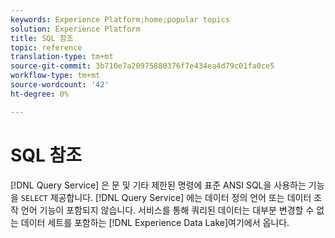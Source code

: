 ```yaml
---
keywords: Experience Platform;home;popular topics
solution: Experience Platform
title: SQL 참조
topic: reference
translation-type: tm+mt
source-git-commit: 3b710e7a20975880376f7e434ea4d79c01fa0ce5
workflow-type: tm+mt
source-wordcount: '42'
ht-degree: 0%

---
```



# SQL 참조

[!DNL Query Service] 은 문 및 기타 제한된 명령에 표준 ANSI SQL을 사용하는 기능을 `SELECT` 제공합니다. [!DNL Query Service] 에는 데이터 정의 언어 또는 데이터 조작 언어 기능이 포함되지 않습니다. 서비스를 통해 쿼리된 데이터는 대부분 변경할 수 없는 데이터 세트를 포함하는 [!DNL Experience Data Lake]여기에서 옵니다.

